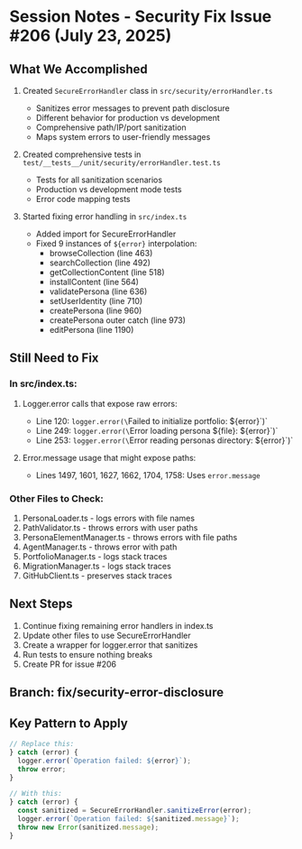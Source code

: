 # Session Notes - Security Fix Issue #206 (July 23, 2025)

## What We Accomplished
1. Created `SecureErrorHandler` class in `src/security/errorHandler.ts`
   - Sanitizes error messages to prevent path disclosure
   - Different behavior for production vs development
   - Comprehensive path/IP/port sanitization
   - Maps system errors to user-friendly messages

2. Created comprehensive tests in `test/__tests__/unit/security/errorHandler.test.ts`
   - Tests for all sanitization scenarios
   - Production vs development mode tests
   - Error code mapping tests

3. Started fixing error handling in `src/index.ts`
   - Added import for SecureErrorHandler
   - Fixed 9 instances of `${error}` interpolation:
     - browseCollection (line 463)
     - searchCollection (line 492)
     - getCollectionContent (line 518)
     - installContent (line 564)
     - validatePersona (line 636)
     - setUserIdentity (line 710)
     - createPersona (line 960)
     - createPersona outer catch (line 973)
     - editPersona (line 1190)

## Still Need to Fix

### In src/index.ts:
1. Logger.error calls that expose raw errors:
   - Line 120: `logger.error(\`Failed to initialize portfolio: ${error}\`)`
   - Line 249: `logger.error(\`Error loading persona ${file}: ${error}\`)`
   - Line 253: `logger.error(\`Error reading personas directory: ${error}\`)`

2. Error.message usage that might expose paths:
   - Lines 1497, 1601, 1627, 1662, 1704, 1758: Uses `error.message`

### Other Files to Check:
1. PersonaLoader.ts - logs errors with file names
2. PathValidator.ts - throws errors with user paths
3. PersonaElementManager.ts - throws errors with file paths
4. AgentManager.ts - throws error with path
5. PortfolioManager.ts - logs stack traces
6. MigrationManager.ts - logs stack traces
7. GitHubClient.ts - preserves stack traces

## Next Steps
1. Continue fixing remaining error handlers in index.ts
2. Update other files to use SecureErrorHandler
3. Create a wrapper for logger.error that sanitizes
4. Run tests to ensure nothing breaks
5. Create PR for issue #206

## Branch: fix/security-error-disclosure

## Key Pattern to Apply
```typescript
// Replace this:
} catch (error) {
  logger.error(`Operation failed: ${error}`);
  throw error;
}

// With this:
} catch (error) {
  const sanitized = SecureErrorHandler.sanitizeError(error);
  logger.error(`Operation failed: ${sanitized.message}`);
  throw new Error(sanitized.message);
}
```